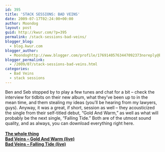 ```yaml
---
id: 395
title: 'STACK SESSIONS: BAD VEINS'
date: 2009-07-17T02:24:00+00:00
author: Moondog
layout: post
guid: http://kwur.com/?p=395
permalink: /stack-sessions-bad-veins/
blogger_blog:
  - blog.kwur.com
blogger_author:
  - Moondoghttp://www.blogger.com/profile/17691405763447092373noreply@blogger.com
blogger_permalink:
  - /2009/07/stack-sessions-bad-veins.html
categories:
  - Bad Veins
  - stack sessions
---
```

<div class="pf-content">
  <p>
    Ben and Seb stopped by to play a few tunes and chat for a bit – check the interview for tidbits on their new album, what they’ve been up to in the mean time, and them stealing my ideas (you’ll be hearing from my lawyers, guys). Anyway, it was a great, if short, session as well – they acousticized the single from their self-titled debut, “Gold And Warm,” as well as what will probably be the next single, “Falling Tide.” Both are of the utmost sound quality, and as always, you can download everything right here.<br /><span style="font-weight: bold;"><br /><a href="http://www.megaupload.com/?d=974S1NT6">The whole thing</a><br /><a href="http://www.megaupload.com/?d=GJQRAJH2">Bad Veins – Gold And Warm (live)</a><br /><a href="http://www.megaupload.com/?d=MM8TFV7F">Bad Veins – Falling Tide (live)</a></span>
  </p>
</div>